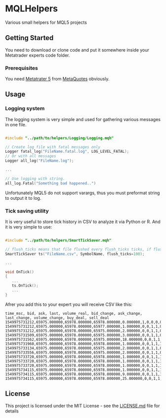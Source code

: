 # MQLHelpers
Various small helpers for MQL5 projects

## Getting Started

You need to download or clone code and put it somewhere inside your Metatrader experts code folder.

### Prerequisites

You need [Metatrater 5](https://www.metaquotes.net/ru/metatrader5) from [MetaQuotes](https://www.metaquotes.net/) obviously.

## Usage

### Logging system

The logging system is very simple and used for gathering various messages in one file.

```cpp

#include "../path/to/helpers/Logging/Logging.mqh"

// Create log file with fatal messages only
Logger fatal_log("FileName.fatal.log", LOG_LEVEL_FATAL);
// Or with all messages
Logger all_log("FileName.log");

...

// Use logging with string. 
all_log.Fatal("Something bad happened..")

```

Unfortunately MQL5 do not support varargs, thus you must preformat string to output it to log.

### Tick saving utility

It is very useful to store tick history in CSV to analyze it via Python or R. And it is very simple to use:

```cpp

#include "../path/to/helpers/SmartTickSaver.mqh"

// flush_ticks means that file flushed every flush_ticks ticks, if flush_ticks <= 0 flush will be executed every tick
SmartTickSaver ts("FileName.csv", SymbolName, flush_ticks=100);

...

void OnTick()
{
   ...
   ts.OnTick();
   ...
}

```

Afrer you add this to your expert you will receive CSV like this:
```
time_msc, bid, ask, last, volume_real, bid_change, ask_change, last_change, volume_change, buy_deal, sell_deal
1549975731212,65975.000000,65978.000000,65978.000000,0.000000,1,0,0,0,0,0
1549975731212,65975.000000,65978.000000,65977.000000,1.000000,0,0,1,1,0,1
1549975731212,65975.000000,65978.000000,65975.000000,2.000000,0,0,1,1,0,1
1549975731509,65975.000000,65978.000000,65975.000000,3.000000,0,0,1,1,0,1
1549975731562,65975.000000,65978.000000,65975.000000,18.000000,0,0,1,1,0,1
1549975731960,65975.000000,65978.000000,65978.000000,1.000000,0,0,1,1,1,0
1549975733134,65975.000000,65978.000000,65975.000000,2.000000,0,0,1,1,0,1
1549975733556,65975.000000,65978.000000,65975.000000,2.000000,0,0,1,1,0,1
1549975733720,65975.000000,65978.000000,65978.000000,1.000000,0,0,1,1,1,0
1549975733720,65975.000000,65978.000000,65978.000000,1.000000,0,0,1,1,1,0
1549975733720,65975.000000,65978.000000,65978.000000,1.000000,0,0,1,1,1,0
1549975734115,65975.000000,65978.000000,65978.000000,1.000000,0,0,1,1,1,0
1549975734115,65975.000000,65978.000000,65978.000000,9.000000,0,0,1,1,1,0
1549975734115,65975.000000,65978.000000,65978.000000,25.000000,0,0,1,1,1,0
```



## License

This project is licensed under the MIT License - see the [LICENSE.md](LICENSE.md) file for details

